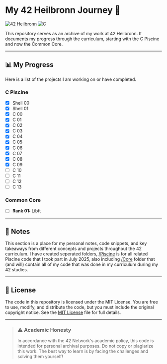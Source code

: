 # My 42 Heilbronn Journey 🚀

[![42 Heilbronn](https://img.shields.io/badge/42-Heilbronn-black?style=for-the-badge&logo=42)](https://www.42heilbronn.de/)
![C](https://img.shields.io/badge/C-A8B9CC?style=flat&logo=c&logoColor=black) 

This repository serves as an archive of my work at 42 Heilbronn. It documents my progress through the curriculum, starting with the C Piscine and now the Common Core.

---

## 📊 My Progress

Here is a list of the projects I am working on or have completed.

### C Piscine
- [x] Shell 00
- [x] Shell 01
- [x] C 00
- [x] C 01
- [x] C 02
- [x] C 03
- [x] C 04
- [x] C 05
- [x] C 06
- [x] C 07
- [x] C 08
- [x] C 09
- [ ] C 10
- [ ] C 11
- [ ] C 12
- [ ] C 13

### Common Core
- [ ] **Rank 01:** Libft

---

## 📝 Notes

This section is a place for my personal notes, code snippets, and key takeaways from different concepts and projects throughout the 42 curriculum. I have created seperated folders, [/Piscine](Piscine) is for all related Piscine code that I took part in July 2025, also including [/Core](Core) folder that (and will) contain all of my code that was done in my curriculum during my 42 studies.

---

## 📜 License

The code in this repository is licensed under the MIT License. You are free to use, modify, and distribute the code, but you must include the original copyright notice. See the [MIT License](LICENSE) file for full details.

---

> ### ⚠️ Academic Honesty
> In accordance with the 42 Network's academic policy, this code is intended for personal archival purposes. Do not copy or plagiarize this work. The best way to learn is by facing the challenges and solving them yourself!
